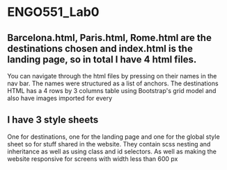 # ENGO551_Lab0

## Barcelona.html, Paris.html, Rome.html are the destinations chosen and index.html is the landing page, so in total I have 4 html files.
You can navigate through the html files by pressing on their names in the nav bar. The names were structured as a list of anchors.
The destinations HTML has a 4 rows by 3 columns table using Bootstrap's grid model and also have images imported for every

## I have 3 style sheets
One for destinations, one for the landing page and one for the global style sheet so for stuff shared in the website. They contain scss nesting and inheritance as well as using class and id selectors. As well as making the website responsive for screens with width less than 600 px
